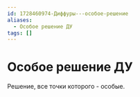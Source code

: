 ```yaml
---
id: 1728460974-Диффуры---особое-решение
aliases:
  - Особое решение ДУ
tags: []
---
```


# Особое решение ДУ

Решение, все точки которого - особые.
